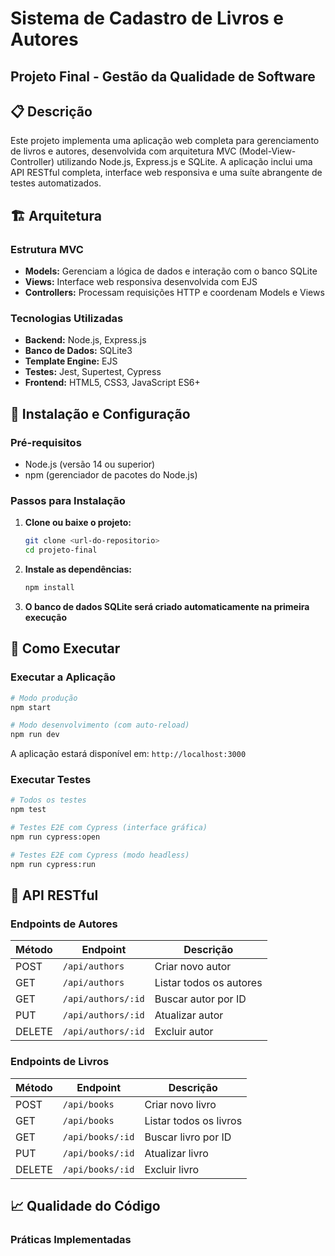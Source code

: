 # Sistema de Cadastro de Livros e Autores

## Projeto Final - Gestão da Qualidade de Software

## 📋 Descrição

Este projeto implementa uma aplicação web completa para gerenciamento de livros e autores, desenvolvida com arquitetura MVC (Model-View-Controller) utilizando Node.js, Express.js e SQLite. A aplicação inclui uma API RESTful completa, interface web responsiva e uma suíte abrangente de testes automatizados.

## 🏗️ Arquitetura

### Estrutura MVC

- **Models:** Gerenciam a lógica de dados e interação com o banco SQLite
- **Views:** Interface web responsiva desenvolvida com EJS
- **Controllers:** Processam requisições HTTP e coordenam Models e Views

### Tecnologias Utilizadas

- **Backend:** Node.js, Express.js
- **Banco de Dados:** SQLite3
- **Template Engine:** EJS
- **Testes:** Jest, Supertest, Cypress
- **Frontend:** HTML5, CSS3, JavaScript ES6+


## 🚀 Instalação e Configuração

### Pré-requisitos

- Node.js (versão 14 ou superior)
- npm (gerenciador de pacotes do Node.js)

### Passos para Instalação

1. **Clone ou baixe o projeto:**
   ```bash
   git clone <url-do-repositorio>
   cd projeto-final
   ```

2. **Instale as dependências:**
   ```bash
   npm install
   ```

3. **O banco de dados SQLite será criado automaticamente na primeira execução**

## 🎯 Como Executar

### Executar a Aplicação

```bash
# Modo produção
npm start

# Modo desenvolvimento (com auto-reload)
npm run dev
```

A aplicação estará disponível em: `http://localhost:3000`

### Executar Testes

```bash
# Todos os testes
npm test

# Testes E2E com Cypress (interface gráfica)
npm run cypress:open

# Testes E2E com Cypress (modo headless)
npm run cypress:run
```
## 🔌 API RESTful

### Endpoints de Autores

| Método | Endpoint | Descrição |
|--------|----------|-----------|
| POST | `/api/authors` | Criar novo autor |
| GET | `/api/authors` | Listar todos os autores |
| GET | `/api/authors/:id` | Buscar autor por ID |
| PUT | `/api/authors/:id` | Atualizar autor |
| DELETE | `/api/authors/:id` | Excluir autor |

### Endpoints de Livros

| Método | Endpoint | Descrição |
|--------|----------|-----------|
| POST | `/api/books` | Criar novo livro |
| GET | `/api/books` | Listar todos os livros |
| GET | `/api/books/:id` | Buscar livro por ID |
| PUT | `/api/books/:id` | Atualizar livro |
| DELETE | `/api/books/:id` | Excluir livro |


## 📈 Qualidade do Código

### Práticas Implementadas
